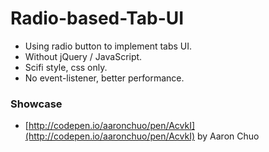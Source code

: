 # Radio-based-Tab-UI
- Using radio button to implement tabs UI.
- Without jQuery / JavaScript.
- Scifi style, css only.
- No event-listener, better performance.

### Showcase
- [http://codepen.io/aaronchuo/pen/AcvkI](http://codepen.io/aaronchuo/pen/AcvkI) by Aaron Chuo
